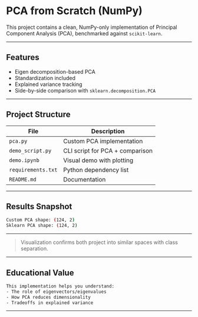 # PCA from Scratch (NumPy)

This project contains a clean, NumPy-only implementation of Principal Component Analysis (PCA), benchmarked against `scikit-learn`.

---

## Features

- Eigen decomposition-based PCA
- Standardization included
- Explained variance tracking
- Side-by-side comparison with `sklearn.decomposition.PCA`

---

## Project Structure

| File              | Description                            |
|-------------------|----------------------------------------|
| `pca.py`          | Custom PCA implementation              |
| `demo_script.py`  | CLI script for PCA + comparison        |
| `demo.ipynb`      | Visual demo with plotting              |
| `requirements.txt`| Python dependency list                 |
| `README.md`       | Documentation                          |

---

## Results Snapshot

```bash
Custom PCA shape: (124, 2)
Sklearn PCA shape: (124, 2)
```

___


> Visualization confirms both project into similar spaces with class separation.

---

## Educational Value

```bash
This implementation helps you understand:
- The role of eigenvectors/eigenvalues
- How PCA reduces dimensionality
- Tradeoffs in explained variance
```
---

